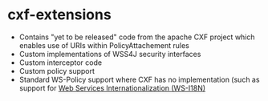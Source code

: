 cxf-extensions
===========

<ul>
<li>Contains "yet to be released" code from the apache CXF project which enables use of URIs within PolicyAttachement rules</li>
<li>Custom implementations of WSS4J security interfaces</li>
<li>Custom interceptor code</li>
<li>Custom policy support</li>
<li>Standard WS-Policy support where CXF has no implementation (such as support for <a href="http://www.w3.org/TR/ws-i18n/">Web Services Internationalization (WS-I18N)</a></li>
</ul>

